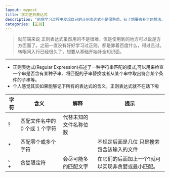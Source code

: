 ```yaml
---
layout: mypost
title: 学习正则表达式
description: "前端学习过程中发现自己的正则表达式不是很熟悉，有了想要去补全的想法。于是，便有了下面几条简单的总结。"
categories: [正则]
---
```


> 就前端来说 正则表达式虽然用的不是很难，但是使用到的地方可以说是方方面面了。之前一直没有好好学习过正则，都是靠着百度什么，得过且过。转眼间入行已经很久了，想要从基础开始补全知识面。

---

* 正则表达式(Regular Expression)描述了一种字符串匹配的模式,可以用来检查一个串是否含有某种子串、将匹配的子串替换或者从某个串中取出符合某个条件的子串等。
* 个人感觉其实如果能够记下所有的表达式的含义，正则表达式就不在话下啦

|     字符     |  含义           | 解释  |  提示  |
| ------------- |-------------|----- | --------------------|
| ?      | 匹配文件名中的 0 个或 1 个字符 | 代替未知的文件名称位数|  |
| *      | 匹配零个或多个字符      |  |不规定后面是几位 只是搜索包含该输入的文件 |
| 、+    | 贪婪限定符      |    会尽可能多的匹配文字| 在它们的后面加上一个?就可以实现非贪婪或最小匹配。 |
